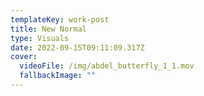 ```yaml
---
templateKey: work-post
title: New Normal
type: Visuals
date: 2022-09-15T09:11:09.317Z
cover:
  videoFile: /img/abdel_butterfly_1_1.mov
  fallbackImage: ""
---
```

